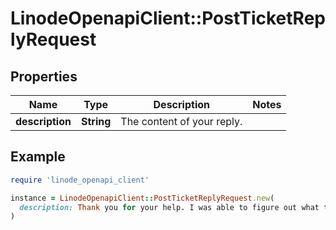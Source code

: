 # LinodeOpenapiClient::PostTicketReplyRequest

## Properties

| Name | Type | Description | Notes |
| ---- | ---- | ----------- | ----- |
| **description** | **String** | The content of your reply. |  |

## Example

```ruby
require 'linode_openapi_client'

instance = LinodeOpenapiClient::PostTicketReplyRequest.new(
  description: Thank you for your help. I was able to figure out what the problem was and I successfully reset my password. You guys are the best!
)
```

